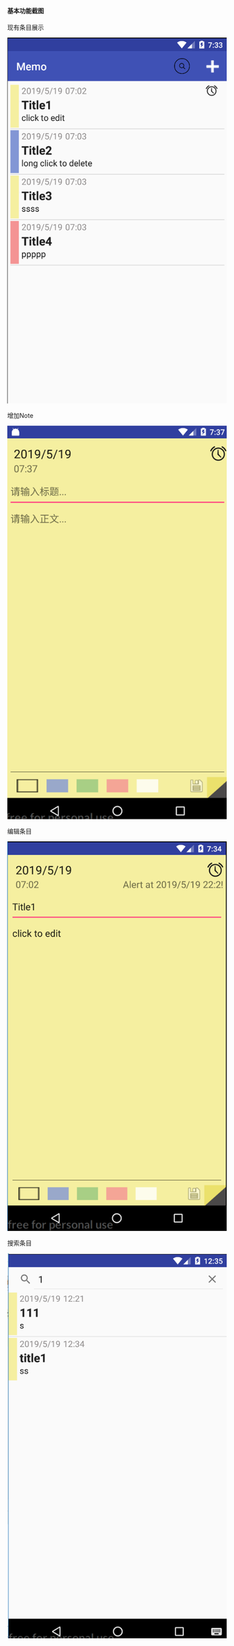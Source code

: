 #### 基本功能截图  

现有条目展示<br/> 

![现有条目展示](noteList.png "现有条目展示")<br/>     

增加Note<br/>    

![增加Note](addNote.png "增加Note")<br/>      


 编辑条目 <br/>    
 
![编辑条目](edit.png "编辑条目") <br/>    


 搜索条目     <br/>  
 
![搜索条目](search.png "搜索条目")  <br/>      

